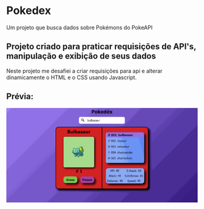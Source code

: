 # Pokedex

 <p>Um projeto que busca dados sobre Pokémons do PokeAPI</p>
 
<h2> Projeto criado para praticar requisições de API's, manipulação e exibição de seus dados</h2>

<p>Neste projeto me desafiei a criar requisições para api e alterar dinamicamente o HTML e o CSS usando Javascript.</p>

<h2> Prévia: </h2>
<img src="./assets/images/pokedexPreview.gif"/>
